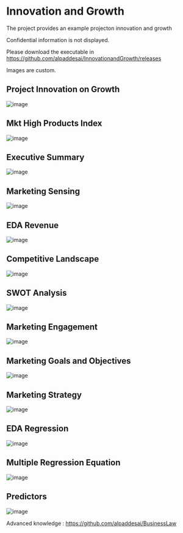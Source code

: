 # Innovation and Growth

The project provides an example projecton innovation and growth

Confidential information is not displayed.

Please download the executable in https://github.com/alpaddesai/InnovationandGrowth/releases

Images are custom.

## Project Innovation on Growth
![image](MktHighProducts.png)

## Mkt High Products Index
![image](MktHighProductsIndex.png)

## Executive Summary
![image](ExecutiveSummary.png)

## Marketing Sensing
![image](MarketingSensing.png)

## EDA Revenue
![image](EDARevenue.png)

## Competitive Landscape
![image](CompetitiveLandscape.png)

## SWOT Analysis
![image](SWOTanalysis.png)

## Marketing Engagement
![image](MarketEngagement.png)

## Marketing Goals and Objectives
![image](MarketingGoalsObjectives.png)

## Marketing Strategy 
![image](MarketingStrategy.png)

## EDA Regression 
![image](EDARegressionModel.png)

## Multiple Regression Equation
![image](MultipleRegressionEquations.png)

## Predictors
![image](Predictors.png)

Advanced knowledge : https://github.com/alpaddesai/BusinessLaw

